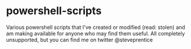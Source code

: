 # powershell-scripts

Various powershell scripts that I've created or modified (read: stolen) and am making available for anyone who may find them useful.
All completely unsupported, but you can find me on twitter @steveprentice
